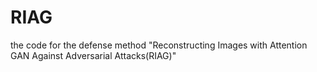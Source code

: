 # RIAG
the code for the defense method "Reconstructing Images with Attention GAN Against Adversarial Attacks(RIAG)"
